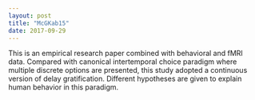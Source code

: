 ```yaml
---
layout: post
title: "McGKab15"
date: 2017-09-29
---
```


This is an empirical research paper combined with behavioral and fMRI data. Compared with canonical intertemporal choice paradigm where multiple discrete options are presented, this study adopted a continuous version of delay gratification. Different hypotheses are given to explain human behavior in this paradigm.


